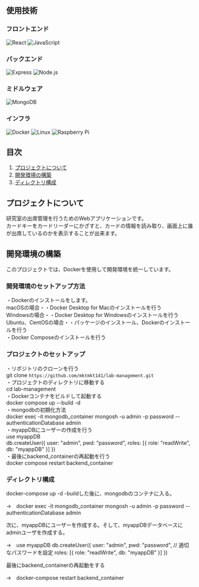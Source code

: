 
## 使用技術

### フロントエンド

![React](https://img.shields.io/badge/Frontend_Framework-React-blue?logo=react)
![JavaScript](https://img.shields.io/badge/Language-JavaScript-blue?logo=typescript)

### バックエンド

![Express](https://img.shields.io/badge/Backend_Framework-Express-black?logo=express)
![Node.js](https://img.shields.io/badge/Language-Node.js-green?logo=node.js)

### ミドルウェア

![MongoDB](https://img.shields.io/badge/Database-MongoDB-green?logo=mongodb)

### インフラ

![Docker](https://img.shields.io/badge/Infrastructure-Docker-blue?logo=docker)
![Linux](https://img.shields.io/badge/OS-Linux-yellow?logo=linux)
![Raspberry Pi](https://img.shields.io/badge/Hardware-RaspberryPi-C51A4A?logo=raspberry-pi)

## 目次

1. [プロジェクトについて](#プロジェクトについて)
2. [開発環境の構築](#2-開発環境の構築)
3. [ディレクトリ構成](#3-ディレクトリ構成)



## プロジェクトについて
研究室の出席管理を行うためのWebアプリケーションです。<br>
カードキーをカードリーダーにかざすと、カードの情報を読み取り、画面上に誰が出席しているのかを表示することが出来ます。

## 開発環境の構築
このプロジェクトでは、Dockerを使用して開発環境を統一しています。
### 開発環境のセットアップ方法
・Dockerのインストールをします。<br>
macOSの場合・・Docker Desktop for Macのインストールを行う<br>
Windowsの場合・・Docker Desktop for Windowsのインストールを行う<br>
Ubuntu、CentOSの場合・・パッケージのインストール、Dockerのインストールを行う<br>
・Docker Composeのインストールを行う<br>

### プロジェクトのセットアップ
・リポジトリのクローンを行う<br>
git clone `https://github.com/mktmkt141/lab-management.git`<br>
・プロジェクトのディレクトリに移動する<br>
cd lab-management<br>
・Dockerコンテナをビルドして起動する<br>
docker compose up --build -d<br>
・mongodbの初期化方法<br>
docker exec -it mongodb_container mongosh -u admin -p password --authenticationDatabase admin<br>
・myappDBにユーザーの作成を行う<br>
use myappDB<br>
db.createUser({ user: "admin", pwd: "password",  roles: [{ role: "readWrite", db: "myappDB" }] })<br>
・最後にbackend_containerの再起動を行う<br>
docker compose restart backend_container<br>

### ディレクトリ構成














docker-compose up -d -buildした後に、mongodbのコンテナに入る。

→　docker exec -it mongodb_container mongosh -u admin -p password --authenticationDatabase admin

次に、myappDBにユーザーを作成する。そして、myappDBデータベースにadminユーザを作成する。

→　use myappDB
db.createUser({
  user: "admin",
  pwd: "password",  // 適切なパスワードを設定
  roles: [{ role: "readWrite", db: "myappDB" }]
})

最後にbackend_containerの再起動をする

→　docker-compose restart backend_container
